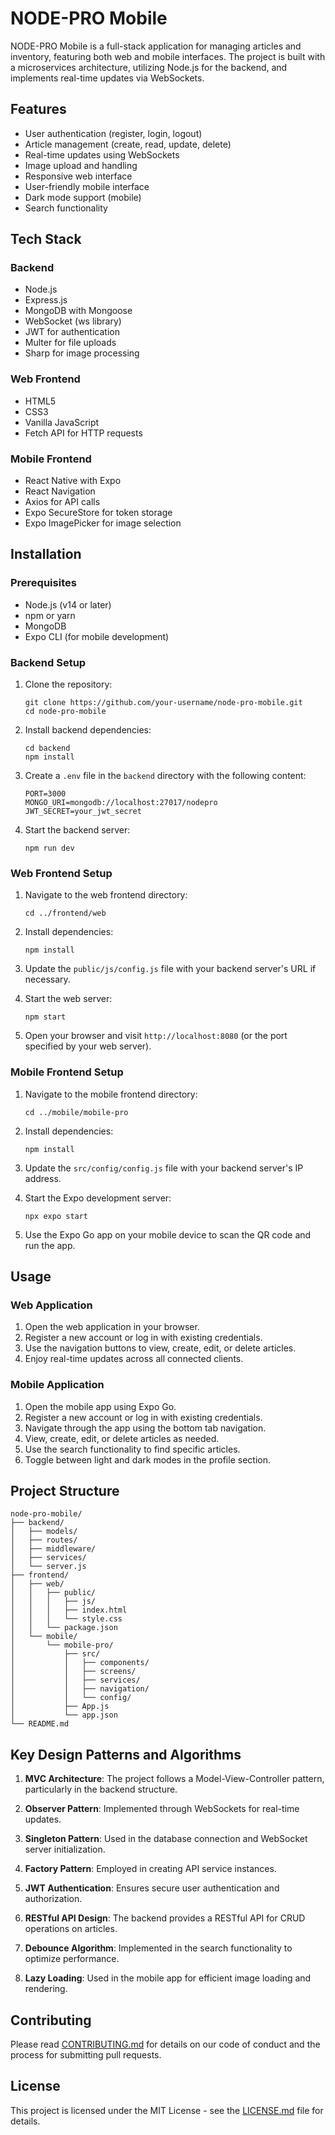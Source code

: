 # NODE-PRO Mobile

NODE-PRO Mobile is a full-stack application for managing articles and inventory, featuring both web and mobile interfaces. The project is built with a microservices architecture, utilizing Node.js for the backend, and implements real-time updates via WebSockets.

## Features

- User authentication (register, login, logout)
- Article management (create, read, update, delete)
- Real-time updates using WebSockets
- Image upload and handling
- Responsive web interface
- User-friendly mobile interface
- Dark mode support (mobile)
- Search functionality

## Tech Stack

### Backend
- Node.js
- Express.js
- MongoDB with Mongoose
- WebSocket (ws library)
- JWT for authentication
- Multer for file uploads
- Sharp for image processing

### Web Frontend
- HTML5
- CSS3
- Vanilla JavaScript
- Fetch API for HTTP requests

### Mobile Frontend
- React Native with Expo
- React Navigation
- Axios for API calls
- Expo SecureStore for token storage
- Expo ImagePicker for image selection

## Installation

### Prerequisites
- Node.js (v14 or later)
- npm or yarn
- MongoDB
- Expo CLI (for mobile development)

### Backend Setup

1. Clone the repository:
   ```
   git clone https://github.com/your-username/node-pro-mobile.git
   cd node-pro-mobile
   ```

2. Install backend dependencies:
   ```
   cd backend
   npm install
   ```

3. Create a `.env` file in the `backend` directory with the following content:
   ```
   PORT=3000
   MONGO_URI=mongodb://localhost:27017/nodepro
   JWT_SECRET=your_jwt_secret
   ```

4. Start the backend server:
   ```
   npm run dev
   ```

### Web Frontend Setup

1. Navigate to the web frontend directory:
   ```
   cd ../frontend/web
   ```

2. Install dependencies:
   ```
   npm install
   ```

3. Update the `public/js/config.js` file with your backend server's URL if necessary.

4. Start the web server:
   ```
   npm start
   ```

5. Open your browser and visit `http://localhost:8080` (or the port specified by your web server).

### Mobile Frontend Setup

1. Navigate to the mobile frontend directory:
   ```
   cd ../mobile/mobile-pro
   ```

2. Install dependencies:
   ```
   npm install
   ```

3. Update the `src/config/config.js` file with your backend server's IP address.

4. Start the Expo development server:
   ```
   npx expo start
   ```

5. Use the Expo Go app on your mobile device to scan the QR code and run the app.

## Usage

### Web Application
1. Open the web application in your browser.
2. Register a new account or log in with existing credentials.
3. Use the navigation buttons to view, create, edit, or delete articles.
4. Enjoy real-time updates across all connected clients.

### Mobile Application
1. Open the mobile app using Expo Go.
2. Register a new account or log in with existing credentials.
3. Navigate through the app using the bottom tab navigation.
4. View, create, edit, or delete articles as needed.
5. Use the search functionality to find specific articles.
6. Toggle between light and dark modes in the profile section.

## Project Structure

```
node-pro-mobile/
├── backend/
│   ├── models/
│   ├── routes/
│   ├── middleware/
│   ├── services/
│   └── server.js
├── frontend/
│   ├── web/
│   │   ├── public/
│   │   │   ├── js/
│   │   │   ├── index.html
│   │   │   └── style.css
│   │   └── package.json
│   └── mobile/
│       └── mobile-pro/
│           ├── src/
│           │   ├── components/
│           │   ├── screens/
│           │   ├── services/
│           │   ├── navigation/
│           │   └── config/
│           ├── App.js
│           └── app.json
└── README.md
```

## Key Design Patterns and Algorithms

1. **MVC Architecture**: The project follows a Model-View-Controller pattern, particularly in the backend structure.

2. **Observer Pattern**: Implemented through WebSockets for real-time updates.

3. **Singleton Pattern**: Used in the database connection and WebSocket server initialization.

4. **Factory Pattern**: Employed in creating API service instances.

5. **JWT Authentication**: Ensures secure user authentication and authorization.

6. **RESTful API Design**: The backend provides a RESTful API for CRUD operations on articles.

7. **Debounce Algorithm**: Implemented in the search functionality to optimize performance.

8. **Lazy Loading**: Used in the mobile app for efficient image loading and rendering.

## Contributing

Please read [CONTRIBUTING.md](CONTRIBUTING.md) for details on our code of conduct and the process for submitting pull requests.

## License

This project is licensed under the MIT License - see the [LICENSE.md](LICENSE.md) file for details.
